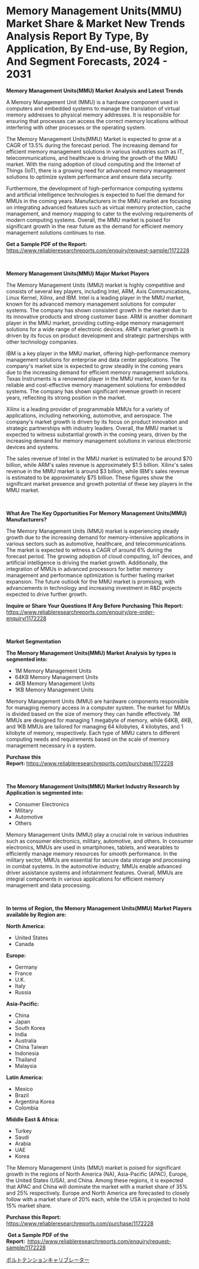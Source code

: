 <p><h1>Memory Management Units(MMU) Market Share & Market New Trends Analysis Report By Type, By Application, By End-use, By Region, And Segment Forecasts, 2024 - 2031</h1></p><p><strong>Memory Management Units(MMU) Market Analysis and Latest Trends</strong></p>
<p><p>A Memory Management Unit (MMU) is a hardware component used in computers and embedded systems to manage the translation of virtual memory addresses to physical memory addresses. It is responsible for ensuring that processes can access the correct memory locations without interfering with other processes or the operating system.</p><p>The Memory Management Units(MMU) Market is expected to grow at a CAGR of 13.5% during the forecast period. The increasing demand for efficient memory management solutions in various industries such as IT, telecommunications, and healthcare is driving the growth of the MMU market. With the rising adoption of cloud computing and the Internet of Things (IoT), there is a growing need for advanced memory management solutions to optimize system performance and ensure data security.</p><p>Furthermore, the development of high-performance computing systems and artificial intelligence technologies is expected to fuel the demand for MMUs in the coming years. Manufacturers in the MMU market are focusing on integrating advanced features such as virtual memory protection, cache management, and memory mapping to cater to the evolving requirements of modern computing systems. Overall, the MMU market is poised for significant growth in the near future as the demand for efficient memory management solutions continues to rise.</p></p>
<p><strong>Get a Sample PDF of the Report:&nbsp;</strong> <a href="https://www.reliableresearchreports.com/enquiry/request-sample/1172228">https://www.reliableresearchreports.com/enquiry/request-sample/1172228</a></p>
<p>&nbsp;</p>
<p><strong>Memory Management Units(MMU) Major Market Players</strong></p>
<p><p>The Memory Management Units (MMU) market is highly competitive and consists of several key players, including Intel, ARM, Axis Communications, Linux Kernel, Xilinx, and IBM. Intel is a leading player in the MMU market, known for its advanced memory management solutions for computer systems. The company has shown consistent growth in the market due to its innovative products and strong customer base. ARM is another dominant player in the MMU market, providing cutting-edge memory management solutions for a wide range of electronic devices. ARM's market growth is driven by its focus on product development and strategic partnerships with other technology companies.</p><p>IBM is a key player in the MMU market, offering high-performance memory management solutions for enterprise and data center applications. The company's market size is expected to grow steadily in the coming years due to the increasing demand for efficient memory management solutions. Texas Instruments is a renowned player in the MMU market, known for its reliable and cost-effective memory management solutions for embedded systems. The company has shown significant revenue growth in recent years, reflecting its strong position in the market.</p><p>Xilinx is a leading provider of programmable MMUs for a variety of applications, including networking, automotive, and aerospace. The company's market growth is driven by its focus on product innovation and strategic partnerships with industry leaders. Overall, the MMU market is expected to witness substantial growth in the coming years, driven by the increasing demand for memory management solutions in various electronic devices and systems.</p><p>The sales revenue of Intel in the MMU market is estimated to be around $70 billion, while ARM's sales revenue is approximately $1.5 billion. Xilinx's sales revenue in the MMU market is around $3 billion, while IBM's sales revenue is estimated to be approximately $75 billion. These figures show the significant market presence and growth potential of these key players in the MMU market.</p></p>
<p>&nbsp;</p>
<p><strong>What Are The Key Opportunities For Memory Management Units(MMU) Manufacturers?</strong></p>
<p><p>The Memory Management Units (MMU) market is experiencing steady growth due to the increasing demand for memory-intensive applications in various sectors such as automotive, healthcare, and telecommunications. The market is expected to witness a CAGR of around 6% during the forecast period. The growing adoption of cloud computing, IoT devices, and artificial intelligence is driving the market growth. Additionally, the integration of MMUs in advanced processors for better memory management and performance optimization is further fueling market expansion. The future outlook for the MMU market is promising, with advancements in technology and increasing investment in R&D projects expected to drive further growth.</p></p>
<p><strong>Inquire or Share Your Questions If Any Before Purchasing This Report:</strong> <a href="https://www.reliableresearchreports.com/enquiry/pre-order-enquiry/1172228">https://www.reliableresearchreports.com/enquiry/pre-order-enquiry/1172228</a></p>
<p>&nbsp;</p>
<p><strong>Market Segmentation</strong></p>
<p><strong>The Memory Management Units(MMU) Market Analysis by types is segmented into:</strong></p>
<p><ul><li>1M Memory Management Units</li><li>64KB Memory Management Units</li><li>4KB Memory Management Units</li><li>1KB Memory Management Units</li></ul></p>
<p><p>Memory Management Units (MMU) are hardware components responsible for managing memory access in a computer system. The market for MMUs is divided based on the size of memory they can handle effectively. 1M MMUs are designed for managing 1 megabyte of memory, while 64KB, 4KB, and 1KB MMUs are tailored for managing 64 kilobytes, 4 kilobytes, and 1 kilobyte of memory, respectively. Each type of MMU caters to different computing needs and requirements based on the scale of memory management necessary in a system.</p></p>
<p><strong>Purchase this Report:&nbsp;</strong><a href="https://www.reliableresearchreports.com/purchase/1172228">https://www.reliableresearchreports.com/purchase/1172228</a></p>
<p>&nbsp;</p>
<p><strong>The Memory Management Units(MMU) Market Industry Research by Application is segmented into:</strong></p>
<p><ul><li>Consumer Electronics</li><li>Military</li><li>Automotive</li><li>Others</li></ul></p>
<p><p>Memory Management Units (MMU) play a crucial role in various industries such as consumer electronics, military, automotive, and others. In consumer electronics, MMUs are used in smartphones, tablets, and wearables to efficiently manage memory resources for smooth performance. In the military sector, MMUs are essential for secure data storage and processing in combat systems. In the automotive industry, MMUs enable advanced driver assistance systems and infotainment features. Overall, MMUs are integral components in various applications for efficient memory management and data processing.</p></p>
<p>&nbsp;</p>
<p><strong>In terms of Region, the Memory Management Units(MMU) Market Players available by Region are:</strong></p>
<p>
    <p> <strong> North America: </strong>
        <ul>
            <li>United States</li>
            <li>Canada</li>
        </ul>
        </p> 
    <p> <strong> Europe: </strong>
        <ul>
            <li>Germany</li>
            <li>France</li>
            <li>U.K.</li>
            <li>Italy</li>
            <li>Russia</li>
        </ul>
        </p> 
    <p> <strong> Asia-Pacific: </strong>
        <ul>
            <li>China</li>
            <li>Japan</li>
            <li>South Korea</li>
            <li>India</li>
            <li>Australia</li>
            <li>China Taiwan</li>
            <li>Indonesia</li>
            <li>Thailand</li>
            <li>Malaysia</li>
        </ul>
        </p> 
    <p> <strong> Latin America: </strong>
        <ul>
            <li>Mexico</li>
            <li>Brazil</li>
            <li>Argentina Korea</li>
            <li>Colombia</li>
        </ul>
        </p> 
    <p> <strong> Middle East & Africa: </strong>
        <ul>
            <li>Turkey</li>
            <li>Saudi</li>
            <li>Arabia</li>
            <li>UAE</li>
            <li>Korea</li>
        </ul>
    </p>
    </p>
<p><p>The Memory Management Units (MMU) market is poised for significant growth in the regions of North America (NA), Asia-Pacific (APAC), Europe, the United States (USA), and China. Among these regions, it is expected that APAC and China will dominate the market with a market share of 35% and 25% respectively. Europe and North America are forecasted to closely follow with a market share of 20% each, while the USA is projected to hold 15% market share.</p></p>
<p><strong>Purchase this Report: </strong><a href="https://www.reliableresearchreports.com/purchase/1172228">https://www.reliableresearchreports.com/purchase/1172228</a></p>
<p>&nbsp;<strong>Get a Sample PDF of the Report:&nbsp;&nbsp;</strong><a href="https://www.reliableresearchreports.com/enquiry/request-sample/1172228">https://www.reliableresearchreports.com/enquiry/request-sample/1172228</a></p>
<p><strong></strong></p>
<p><p><a href="https://github.com/lily-u-genius/Market-Research-Report-List-1/blob/main/881432913132.md">ボルトテンションキャリブレーター</a></p></p>